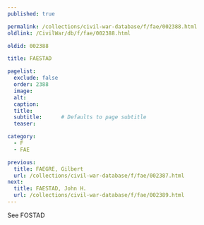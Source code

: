 ```yaml
---
published: true

permalink: /collections/civil-war-database/f/fae/002388.html
oldlink: /CivilWar/db/f/fae/002388.html

oldid: 002388

title: FAESTAD

pagelist:
  exclude: false
  order: 2388
  image: 
  alt:
  caption:
  title:
  subtitle:      # Defaults to page subtitle
  teaser:

category: 
  - F 
  - FAE

previous:
  title: FAEGRE, Gilbert
  url: /collections/civil-war-database/f/fae/002387.html  
next:
  title: FAESTAD, John H.
  url: /collections/civil-war-database/f/fae/002389.html   
---
```

See FOSTAD